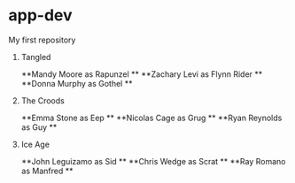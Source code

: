 # app-dev
My first repository
1. Tangled
   
   **Mandy Moore as Rapunzel **
  **Zachary Levi as Flynn Rider **
  **Donna Murphy as Gothel **
  2. The Croods
     
       **Emma Stone as Eep **
     **Nicolas Cage as Grug **
     **Ryan Reynolds as Guy **
     
 3. Ice Age

    **John Leguizamo as Sid **
     **Chris Wedge as Scrat **
     **Ray Romano as Manfred **
